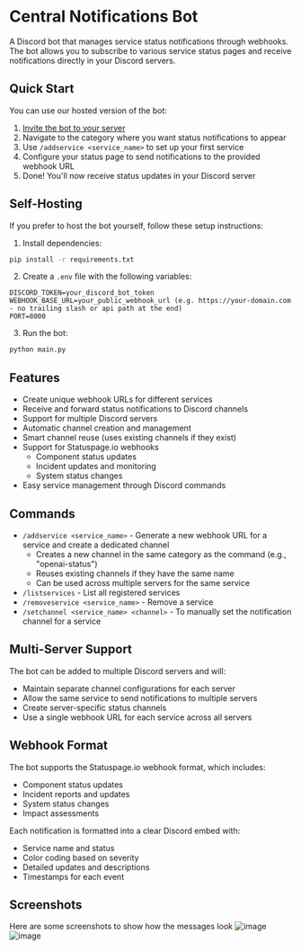 # Central Notifications Bot

A Discord bot that manages service status notifications through webhooks. The bot allows you to subscribe to various service status pages and receive notifications directly in your Discord servers.

## Quick Start
You can use our hosted version of the bot:
1. [Invite the bot to your server](https://discord.com/oauth2/authorize?client_id=1316555696430387301)
2. Navigate to the category where you want status notifications to appear
3. Use `/addservice <service_name>` to set up your first service
4. Configure your status page to send notifications to the provided webhook URL
5. Done! You'll now receive status updates in your Discord server

## Self-Hosting
If you prefer to host the bot yourself, follow these setup instructions:

1. Install dependencies:
```bash
pip install -r requirements.txt
```

2. Create a `.env` file with the following variables:
```
DISCORD_TOKEN=your_discord_bot_token
WEBHOOK_BASE_URL=your_public_webhook_url (e.g. https://your-domain.com - no trailing slash or api path at the end)
PORT=8000
```

3. Run the bot:
```bash
python main.py
```

## Features
- Create unique webhook URLs for different services
- Receive and forward status notifications to Discord channels
- Support for multiple Discord servers
- Automatic channel creation and management
- Smart channel reuse (uses existing channels if they exist)
- Support for Statuspage.io webhooks
    - Component status updates
    - Incident updates and monitoring
    - System status changes
- Easy service management through Discord commands

## Commands
- `/addservice <service_name>` - Generate a new webhook URL for a service and create a dedicated channel
    - Creates a new channel in the same category as the command (e.g., "openai-status")
    - Reuses existing channels if they have the same name
    - Can be used across multiple servers for the same service
- `/listservices` - List all registered services
- `/removeservice <service_name>` - Remove a service
- `/setchannel <service_name> <channel>` - To manually set the notification channel for a service

## Multi-Server Support
The bot can be added to multiple Discord servers and will:
- Maintain separate channel configurations for each server
- Allow the same service to send notifications to multiple servers
- Create server-specific status channels
- Use a single webhook URL for each service across all servers

## Webhook Format
The bot supports the Statuspage.io webhook format, which includes:
- Component status updates
- Incident reports and updates
- System status changes
- Impact assessments

Each notification is formatted into a clear Discord embed with:
- Service name and status
- Color coding based on severity
- Detailed updates and descriptions
- Timestamps for each event

## Screenshots 
Here are some screenshots to show how the messages look
![image](https://github.com/user-attachments/assets/e4e27608-5961-4b50-8904-0ab9d8db45c6)
![image](https://github.com/user-attachments/assets/8d681652-2b08-43f8-9e02-d59add6963c1)


